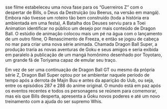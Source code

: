 sse filme estabeleceu uma nova fase para os “Guerreiros Z” com o despertar de Bills, o Deus da Destruição (ou Beerus, na versão em mangá). Embora não tivesse um roteiro tão bem construído (toda a história era ambientada em uma festa), A Batalha dos Deuses serviu para a Toei Animation identificar no público um desejo por mais conteúdo de Dragon Ball. O estúdio de animação colocou mais um pé na água com o lançamento de um outro filme, O Renascimento de Freeza, e então se jogou de cabeça no mar para criar uma nova série animada. Chamada Dragon Ball Super, a produção traria as novas aventuras de Goku e seus amigos e seria exibida em paralelo à publicação de um mangá homônimo desenhado por Toyotaro, um grande fã de Toriyama capaz de emular seu traço.

Em vez de ser uma continuação de Dragon Ball GT ou mesmo da própria série Z, Dragon Ball Super optou por se ambientar naquele período de tempo após a derrota de Majin Buu e antes da aparição do Uub, ou seja, entre os episódios 287 e 288 do anime original. O mundo está em paz após os eventos recentes e todos os personagens se reúnem para comemorar, mas eis que Bills desperta, apresenta a Goku novos poderes e até um novo treinamento com a ajuda do ser supremo Whis.
